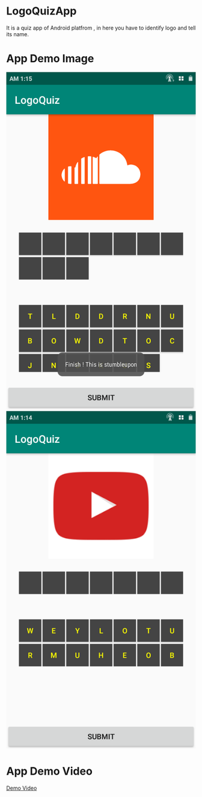 # LogoQuizApp
It is a quiz app of Android platfrom , in here you have to identify logo and tell its name.

# App Demo Image

![Demo1](Demo/appdemo1.png)
![Demo2](Demo/appdemo2.png)

# App Demo Video

[Demo Video](Demo/)

